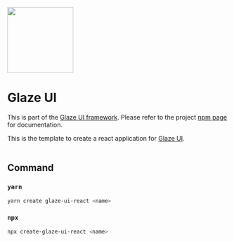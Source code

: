 <img src="https://i.imgur.com/IKLECXW.jpg" width="150"></img>
# Glaze UI

This is part of the [Glaze UI framework](https://www.npmjs.com/package/glaze-ui). Please refer to the project [npm page](https://www.npmjs.com/package/glaze-ui) for documentation.

This is the template to create a react application for [Glaze UI](https://www.npmjs.com/package/glaze-ui).
<br/><br/>
## Command

### `yarn`
```bash
yarn create glaze-ui-react <name>
```

### `npx`
```bash
npx create-glaze-ui-react <name>
```